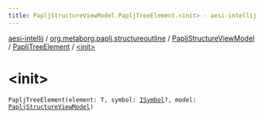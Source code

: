 ```yaml
---
title: PapljStructureViewModel.PapljTreeElement.<init> - aesi-intellij
---
```


[aesi-intellij](../../../index.html) / [org.metaborg.paplj.structureoutline](../../index.html) / [PapljStructureViewModel](../index.html) / [PapljTreeElement](index.html) / [&lt;init&gt;](.)

# &lt;init&gt;

`PapljTreeElement(element: T, symbol: `[`ISymbol`](https://virtlink.com/aesi/aesi-java/com.virtlink.editorservices.structureoutline/-i-symbol/index.html)`?, model: `[`PapljStructureViewModel`](../index.html)`)`